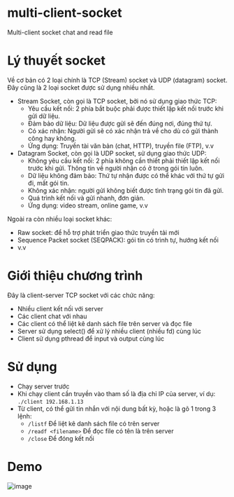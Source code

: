 # multi-client-socket
Multi-client socket chat and read file

# Lý thuyết socket
Về cơ bản có 2 loại chính là TCP (Stream) socket và UDP (datagram) socket. Đây cũng là 2 loại socket được sử dụng nhiều nhất.
  - Stream Socket, còn gọi là TCP socket, bởi nó sử dụng giao thức TCP:
    - Yêu cầu kết nối: 2 phía bắt buộc phải được thiết lập kết nối trước khi gửi dữ liệu.
    - Đảm bảo dữ liệu: Dữ liệu được gửi sẽ đến đúng nơi, đúng thứ tự.
    - Có xác nhận: Người gửi sẽ có xác nhận trả về cho dù có gửi thành công hay không.
    - Ứng dụng: Truyền tài văn bản (chat, HTTP), truyền file (FTP), v.v
  - Datagram Socket, còn gọi là UDP socket, sử dụng giao thức UDP:
    - Không yêu cầu kết nối: 2 phía không cần thiết phải thiết lập kết nối trước khi gửi. Thông tin về người nhận có ở trong gói tin luôn.
    - Dữ liệu không đảm bảo: Thứ tự nhận được có thể khác với thứ tự gửi đi, mất gói tin.
    - Không xác nhận: người gửi không biết được tình trạng gói tin đã gửi.
    - Quá trình kết nối và gửi nhanh, đơn giản.
    - Ứng dụng: video stream, online game, v.v

Ngoài ra còn nhiều loại socket khác: 
  - Raw socket: để hỗ trợ phát triển giao thức truyền tải mới
  - Sequence Packet socket (SEQPACK): gói tin có trình tự, hướng kết nối
  - v.v

# Giới thiệu chương trình
Đây là client-server TCP socket với các chức năng:
  - Nhiều client kết nối với server
  - Các client chat với nhau
  - Các client có thể liệt kê danh sách file trên server và đọc file
  - Server sử dụng select() để xử lý nhiều client (nhiều fd) cùng lúc
  - Client sử dụng pthread để input và output cùng lúc

# Sử dụng
- Chạy server trước
- Khi chạy client cần truyền vào tham số là địa chỉ IP của server, ví dụ:
  ```./client 192.168.1.13```
- Từ client, có thể gửi tin nhắn với nội dung bất kỳ, hoặc là gõ 1 trong 3 lệnh:
  - `/listf` Để liệt kê danh sách file có trên server
  - `/readf <filename>` Để đọc file có tên là <filename> trên server
  - `/close` Để đóng kết nối
  
# Demo
  ![image](https://user-images.githubusercontent.com/29064137/142719260-7bd8271b-5551-469f-ae1a-bffac46a67e9.png)

